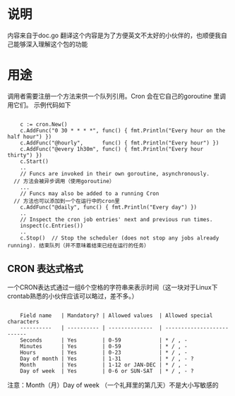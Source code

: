 # 说明
内容来自于doc.go 翻译这个内容是为了方便英文不太好的小伙伴的，也顺便我自己能够深入理解这个包的功能

# 用途
调用者需要注册一个方法来供一个队列引用。Cron 会在它自己的goroutine 里调用它们。
示例代码如下
```golang 
    
    c := cron.New()
	c.AddFunc("0 30 * * * *", func() { fmt.Println("Every hour on the half hour") })
	c.AddFunc("@hourly",      func() { fmt.Println("Every hour") })
	c.AddFunc("@every 1h30m", func() { fmt.Println("Every hour thirty") })
	c.Start()
	..
	// Funcs are invoked in their own goroutine, asynchronously.
  // 方法会被异步调用（使用goroutine）
	...
	// Funcs may also be added to a running Cron
  // 方法也可以添加到一个在运行中的cron里
	c.AddFunc("@daily", func() { fmt.Println("Every day") })
	..
	// Inspect the cron job entries' next and previous run times.
	inspect(c.Entries())
	..
	c.Stop()  // Stop the scheduler (does not stop any jobs already running). 结束队列（并不意味着结束已经在运行的任务）
```


## CRON 表达式格式

一个CRON表达式通过一组6个空格的字符串来表示时间（这一块对于Linux下crontab熟悉的小伙伴应该可以略过，差不多。）

```
	
	Field name   | Mandatory? | Allowed values  | Allowed special characters
	----------   | ---------- | --------------  | --------------------------
	Seconds      | Yes        | 0-59            | * / , -
	Minutes      | Yes        | 0-59            | * / , -
	Hours        | Yes        | 0-23            | * / , -
	Day of month | Yes        | 1-31            | * / , - ?
	Month        | Yes        | 1-12 or JAN-DEC | * / , -
	Day of week  | Yes        | 0-6 or SUN-SAT  | * / , - ?
```
注意：Month（月）Day of week （一个礼拜里的第几天）不是大小写敏感的
